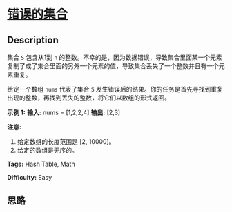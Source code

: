 # [错误的集合][title]

## Description

集合 `S` 包含从1到 `n`
的整数。不幸的是，因为数据错误，导致集合里面某一个元素复制了成了集合里面的另外一个元素的值，导致集合丢失了一个整数并且有一个元素重复。

给定一个数组 `nums` 代表了集合 `S` 发生错误后的结果。你的任务是首先寻找到重复出现的整数，再找到丢失的整数，将它们以数组的形式返回。

**示例 1:**
            **输入:** nums = [1,2,2,4]    **输出:** [2,3]    

**注意:**

  1. 给定数组的长度范围是 [2, 10000]。
  2. 给定的数组是无序的。


**Tags:** Hash Table, Math

**Difficulty:** Easy

## 思路

[title]: https://leetcode-cn.com/problems/set-mismatch
